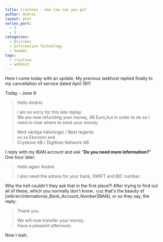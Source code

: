 ```yaml
---
title: Crystone - How low can you go?
author: Andrei
layout: post
series_part:
  - 3
  - 3
categories:
  - Dislikes
  - Information Technology
  - Sweden
tags:
  - crystone
  - webhost
---
```

Here I come today with an update. My previous webhost replied finally to my cancellation of service dated April 16!!!

Today - June 9:

> Hello Andrei.
> 
> I am so sorry for this late replay.  
> We are now refunding your money, 48 Euro,but in order to do so I need to now where to send your money.
> 
> Med vänliga hälsningar / Best regards  
> xx xx Ekonomi avd  
> Crystone AB / DigiKom Network AB

I reply with my IBAN account and ask "**Do you need more information?**" One hour later:



> Hello again Andrei.
> 
> I also need the adress for your bank, SWIFT and BIC number.

Why the hell couldn't they ask that in the first place?! After trying to find out all of these, which you normally don't know.. cuz that's the beauty of [wiki:en:International\_Bank\_Account_Number|IBAN], or so they say, the reply:

> Thank you.
> 
> We will now transfer your money.  
> Have a pleasent afternoon.

Now I wait..